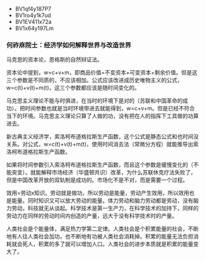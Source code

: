 - BV1qf4y187P7
- BV1ro4y1k7ud
- BV1EV411x72a
- BV1x64y197Lm

### 何祚庥院士：经济学如何解释世界与改造世界

马克思的资本论，恩格斯的自然辩证法。

资本论中提到，w=c+v+m，即商品价值=不变资本+可变资本+剩余价值。但是这三个参数是不同质的，不应该相加。公式应该改进成历史唯物主义的公式，w=c(t)+v(t)+m(t)，这三个参数都应该是随时间变化的。

马克思主义理论不能与时俱进，在当时的环境下是对的（苏联和中国革命的成功）。把时间参数也就是当时环境带进去就能得到，w=c+v+m。但是已经不符合当下的环境。马克思主义理论只算了人做的功，没有把在人的指挥下工具做的功算进去。

新古典主义经济学，索洛柯布道格拉斯生产函数，这个公式是静态公式和也时间没关系。对公式，w=c(t)+v(t)+m(t)，使用时间消去法（常微分方程）就能推导出索洛柯布道格拉斯生产函数。

如果将时间参数引入索洛柯布道格拉斯生产函数，而且这个参数是缓慢变化的（不能突变）。就能解释市场经济（华盛顿共识）改革，为什么苏联休克疗法失败了，但是中国改革开放的双轨制是成功的。市场化不是不对，而是需要一个过程。

效用=劳动x知识。劳动就是做功，所以劳动是能量，劳动产生效用，所以效用也是能量。同时知识又可以放大劳动的能量。体力劳动和脑力劳动都是劳动，没有脑力劳动，科技就无从谈起。科学技术是第一生产力，在科学技术的加持下，同样的劳动力在同样的劳动时间内创造的产量，远大于没有科学技术时的产量。

人类社会是个能量体，满足热力学第二定律。人类社会是个积累能量的社会，不断地有人往人类社会加功，也不断地有功被人类社会消耗掉。积累的能量无法负担消耗就会死人，积累的多了就可以增加人口。人类社会的进步本质就是积累的能量变大了。
